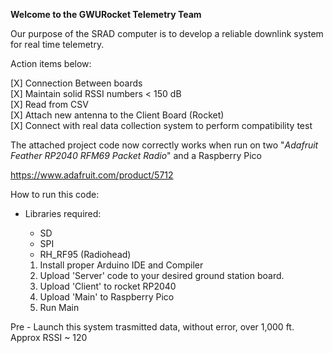 **Welcome to the GWURocket Telemetry Team**

Our purpose of the SRAD computer is to develop a reliable 
downlink system for real time telemetry.

Action items below:

  [X] Connection Between boards <br/>
  [X] Maintain solid RSSI numbers < 150 dB <br/>
  [X] Read from CSV <br/>
  [X] Attach new antenna to the Client Board (Rocket) <br/>
  [X] Connect with real data collection system to perform compatibility test <br/>

  The attached project code now correctly works when run on two "_Adafruit Feather RP2040 RFM69 Packet Radio_" and a Raspberry Pico 

  https://www.adafruit.com/product/5712

How to run this code:
  - Libraries required:
    - SD
    - SPI
    - RH_RF95 (Radiohead)
   
    1. Install proper Arduino IDE and Compiler
    2. Upload 'Server' code to your desired ground station board.
    3. Upload 'Client' to rocket RP2040
    4. Upload 'Main' to Raspberry Pico
    5. Run Main

Pre - Launch this system trasmitted data, without error, over 1,000 ft. Approx RSSI ~ 120 
